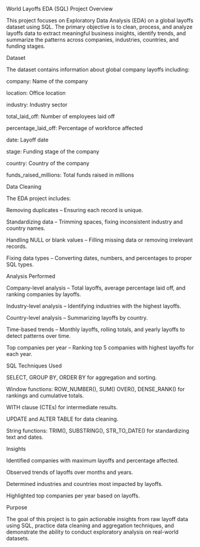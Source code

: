 World Layoffs EDA (SQL)
Project Overview

This project focuses on Exploratory Data Analysis (EDA) on a global layoffs dataset using SQL. The primary objective is to clean, process, and analyze layoffs data to extract meaningful business insights, identify trends, and summarize the patterns across companies, industries, countries, and funding stages.

Dataset

The dataset contains information about global company layoffs including:

company: Name of the company

location: Office location

industry: Industry sector

total_laid_off: Number of employees laid off

percentage_laid_off: Percentage of workforce affected

date: Layoff date

stage: Funding stage of the company

country: Country of the company

funds_raised_millions: Total funds raised in millions

Data Cleaning

The EDA project includes:

Removing duplicates – Ensuring each record is unique.

Standardizing data – Trimming spaces, fixing inconsistent industry and country names.

Handling NULL or blank values – Filling missing data or removing irrelevant records.

Fixing data types – Converting dates, numbers, and percentages to proper SQL types.

Analysis Performed

Company-level analysis – Total layoffs, average percentage laid off, and ranking companies by layoffs.

Industry-level analysis – Identifying industries with the highest layoffs.

Country-level analysis – Summarizing layoffs by country.

Time-based trends – Monthly layoffs, rolling totals, and yearly layoffs to detect patterns over time.

Top companies per year – Ranking top 5 companies with highest layoffs for each year.

SQL Techniques Used

SELECT, GROUP BY, ORDER BY for aggregation and sorting.

Window functions: ROW_NUMBER(), SUM() OVER(), DENSE_RANK() for rankings and cumulative totals.

WITH clause (CTEs) for intermediate results.

UPDATE and ALTER TABLE for data cleaning.

String functions: TRIM(), SUBSTRING(), STR_TO_DATE() for standardizing text and dates.

Insights

Identified companies with maximum layoffs and percentage affected.

Observed trends of layoffs over months and years.

Determined industries and countries most impacted by layoffs.

Highlighted top companies per year based on layoffs.

Purpose

The goal of this project is to gain actionable insights from raw layoff data using SQL, practice data cleaning and aggregation techniques, and demonstrate the ability to conduct exploratory analysis on real-world datasets.
